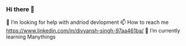 ### Hi there 👋
  
 🤔 I’m looking for help with andriod devlopment
 📫 How to reach me https://www.linkedin.com/in/divyansh-singh-97aa461ba/
 🌱 I’m currently learning Manythings

<!--
**devsingh1234/devsingh1234** is a ✨ _special_ ✨ repository because its `README.md` (this file) appears on your GitHub profile.

Here are some ideas to get you started:

- 🔭 I’m currently working on speech to text 
- 🌱 I’m currently learning ...
- 👯 I’m looking to collaborate on ...
- 🤔 I’m looking for help with ...
- 💬 Ask me about ...
- 📫 How to reach me: ...
- 😄 Pronouns: ...
- ⚡ Fun fact: ...
-->
